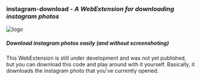### **instagram-download** - *A WebExtension for downloading instagram photos*
![logo](https://github.com/TheAdnan/instagram-download/blob/master/icons/insta-48.png) 
##### Download instagram photos easily (and without screenshoting)

This WebExtension is still under development and was not yet published, but you can download this code and play around with it yourself. Basically, it downloads the instagram photo that you've currently opened.

